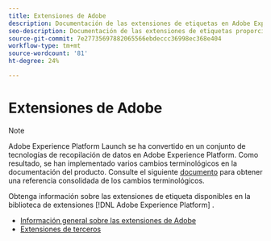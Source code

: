 ```yaml
---
title: Extensiones de Adobe
description: Documentación de las extensiones de etiquetas en Adobe Experience Platform.
seo-description: Documentación de las extensiones de etiquetas proporcionadas por las soluciones de Adobe.
source-git-commit: 7e27735697882065566ebdeccc36998ec368e404
workflow-type: tm+mt
source-wordcount: '81'
ht-degree: 24%

---
```


# Extensiones de Adobe

>[!NOTE]
>
>Adobe Experience Platform Launch se ha convertido en un conjunto de tecnologías de recopilación de datos en Adobe Experience Platform. Como resultado, se han implementado varios cambios terminológicos en la documentación del producto. Consulte el siguiente [documento](../term-updates.md) para obtener una referencia consolidada de los cambios terminológicos.

Obtenga información sobre las extensiones de etiqueta disponibles en la biblioteca de extensiones [!DNL Adobe Experience Platform] .

* [Información general sobre las extensiones de Adobe](./web/overview.md)
* [Extensiones de terceros](./3rd-party-extensions.md)
